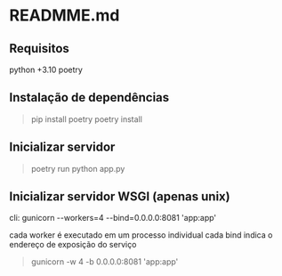# READMME.md

## Requisitos

python +3.10
poetry

## Instalação de dependências

> pip install poetry
> poetry install

## Inicializar servidor

> poetry run python app.py

## Inicializar servidor WSGI (apenas unix)

cli: gunicorn --workers=4 --bind=0.0.0.0:8081 'app:app'

cada worker é executado em um processo individual
cada bind indica o endereço de exposição do serviço

> gunicorn -w 4 -b 0.0.0.0:8081 'app:app'
